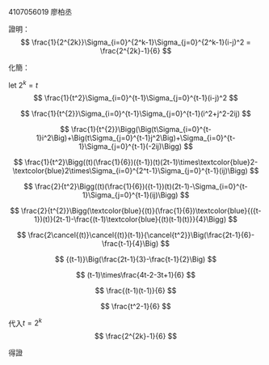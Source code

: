 4107056019 廖柏丞

證明：
$$
\frac{1}{2^{2k}}\Sigma_{i=0}^{2^k-1}\Sigma_{j=0}^{2^k-1}(i-j)^2 = \frac{2^{2k}-1}{6}
$$

化簡：

let $2^k=t$
$$
\frac{1}{t^2}\Sigma_{i=0}^{t-1}\Sigma_{j=0}^{t-1}(i-j)^2
$$

$$
\frac{1}{t^{2}}\Sigma_{i=0}^{t-1}\Sigma_{j=0}^{t-1}(i^2+j^2-2ij)
$$

$$
\frac{1}{t^{2}}\Bigg(\Big(t\Sigma_{i=0}^{t-1}i^2\Big)+\Big(t\Sigma_{j=0}^{t-1}j^2\Big)+\Sigma_{i=0}^{t-1}\Sigma_{j=0}^{t-1}(-2ij)\Bigg)
$$

$$
\frac{1}{t^2}\Bigg((t)(\frac{1}{6})({t-1})(t)(2t-1)\times\textcolor{blue}2-\textcolor{blue}2\times\Sigma_{i=0}^{2^t-1}\Sigma_{j=0}^{t-1}(ij)\Bigg)
$$

$$
\frac{2}{t^2}\Bigg((t)(\frac{1}{6})({t-1})(t)(2t-1)-\Sigma_{i=0}^{t-1}\Sigma_{j=0}^{t-1}(ij)\Bigg)
$$

$$
\frac{2}{t^{2}}\Bigg(\textcolor{blue}{(t)}(\frac{1}{6})\textcolor{blue}{({t-1})(t)}(2t-1)-\frac{(t-1)\textcolor{blue}{(t)(t-1)(t)}}{4}\Bigg)
$$

$$
\frac{2\cancel{(t)}\cancel{(t)}(t-1)}{\cancel{t^2}}\Big(\frac{2t-1}{6}-\frac{t-1}{4}\Big)
$$

$$
{(t-1)}\Big(\frac{2t-1}{3}-\frac{t-1}{2}\Big)
$$

$$
(t-1)\times\frac{4t-2-3t+1}{6}
$$

$$
\frac{(t-1)(t-1)}{6}
$$

$$
\frac{t^2-1}{6}
$$

代入$t=2^k$
$$
\frac{2^{2k}-1}{6}
$$

得證
